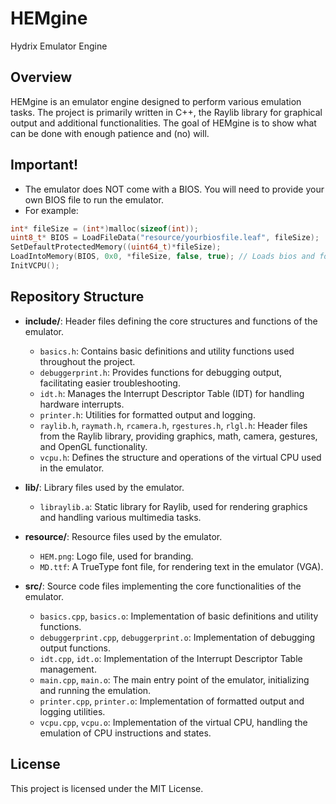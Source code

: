 # HEMgine

Hydrix Emulator Engine

## Overview

HEMgine is an emulator engine designed to perform various emulation tasks. The project is primarily written in C++, the Raylib library for graphical output and additional functionalities. The goal of HEMgine is to show what can be done with enough patience and (no) will.

## Important!
- The emulator does NOT come with a BIOS. You will need to provide your own BIOS file to run the emulator.
- For example:
```c++
int* fileSize = (int*)malloc(sizeof(int));
uint8_t* BIOS = LoadFileData("resource/yourbiosfile.leaf", fileSize);
SetDefaultProtectedMemory((uint64_t)*fileSize);
LoadIntoMemory(BIOS, 0x0, *fileSize, false, true); // Loads bios and forces past read-only protection
InitVCPU();
```

## Repository Structure

- **include/**: Header files defining the core structures and functions of the emulator.
  - `basics.h`: Contains basic definitions and utility functions used throughout the project.
  - `debuggerprint.h`: Provides functions for debugging output, facilitating easier troubleshooting.
  - `idt.h`: Manages the Interrupt Descriptor Table (IDT) for handling hardware interrupts.
  - `printer.h`: Utilities for formatted output and logging.
  - `raylib.h`, `raymath.h`, `rcamera.h`, `rgestures.h`, `rlgl.h`: Header files from the Raylib library, providing graphics, math, camera, gestures, and OpenGL functionality.
  - `vcpu.h`: Defines the structure and operations of the virtual CPU used in the emulator.

- **lib/**: Library files used by the emulator.
  - `libraylib.a`: Static library for Raylib, used for rendering graphics and handling various multimedia tasks.

- **resource/**: Resource files used by the emulator.
  - `HEM.png`: Logo file, used for branding.
  - `MD.ttf`: A TrueType font file, for rendering text in the emulator (VGA).

- **src/**: Source code files implementing the core functionalities of the emulator.
  - `basics.cpp`, `basics.o`: Implementation of basic definitions and utility functions.
  - `debuggerprint.cpp`, `debuggerprint.o`: Implementation of debugging output functions.
  - `idt.cpp`, `idt.o`: Implementation of the Interrupt Descriptor Table management.
  - `main.cpp`, `main.o`: The main entry point of the emulator, initializing and running the emulation.
  - `printer.cpp`, `printer.o`: Implementation of formatted output and logging utilities.
  - `vcpu.cpp`, `vcpu.o`: Implementation of the virtual CPU, handling the emulation of CPU instructions and states.

## License

This project is licensed under the MIT License.
